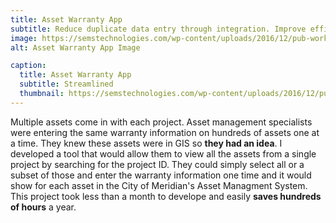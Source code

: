 ```yaml
---
title: Asset Warranty App
subtitle: Reduce duplicate data entry through integration. Improve efficiency.
image: https://semstechnologies.com/wp-content/uploads/2016/12/pub-work-order.jpg
alt: Asset Warranty App Image

caption:
  title: Asset Warranty App
  subtitle: Streamlined
  thumbnail: https://semstechnologies.com/wp-content/uploads/2016/12/pub-work-order.jpg
---
```

Multiple assets come in with each project. Asset management specialists were entering the same warranty information on hundreds of assets one at a time. They knew these assets were in GIS so **they had an idea**. I developed a tool that would allow them to view all the assets from a single project by searching for the project ID. They could simply select all or a subset of those and enter the warranty information one time and it would show for each asset in the City of Meridian's Asset Managment System. This project took less than a month to develope and easily **saves hundreds of hours** a year. 

<!-- {:.list-inline}
- Date: January 2017
- Client: City of Meridian
- Category: Reduce duplicate data entry through integration. -->


